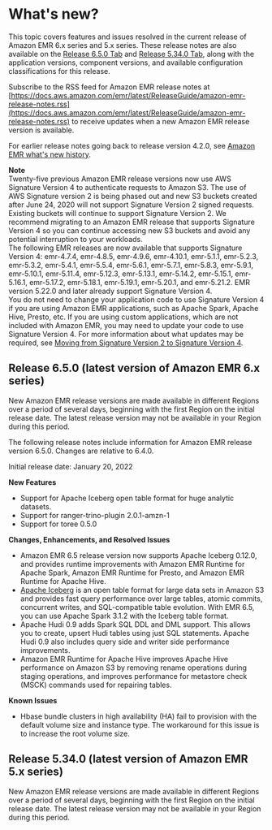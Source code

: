 # What's new?<a name="emr-whatsnew"></a>

This topic covers features and issues resolved in the current release of Amazon EMR 6\.x series and 5\.x series\. These release notes are also available on the [Release 6\.5\.0 Tab](emr-650-release.md) and [Release 5\.34\.0 Tab](emr-5340-release.md), along with the application versions, component versions, and available configuration classifications for this release\.

Subscribe to the RSS feed for Amazon EMR release notes at [https://docs.aws.amazon.com/emr/latest/ReleaseGuide/amazon-emr-release-notes.rss](https://docs.aws.amazon.com/emr/latest/ReleaseGuide/amazon-emr-release-notes.rss) to receive updates when a new Amazon EMR release version is available\.

For earlier release notes going back to release version 4\.2\.0, see [Amazon EMR what's new history](emr-whatsnew-history.md)\.

**Note**  
Twenty\-five previous Amazon EMR release versions now use AWS Signature Version 4 to authenticate requests to Amazon S3\. The use of AWS Signature version 2 is being phased out and new S3 buckets created after June 24, 2020 will not support Signature Version 2 signed requests\. Existing buckets will continue to support Signature Version 2\. We recommend migrating to an Amazon EMR release that supports Signature Version 4 so you can continue accessing new S3 buckets and avoid any potential interruption to your workloads\.  
The following EMR releases are now available that supports Signature Version 4: emr\-4\.7\.4, emr\-4\.8\.5, emr\-4\.9\.6, emr\-4\.10\.1, emr\-5\.1\.1, emr\-5\.2\.3, emr\-5\.3\.2, emr\-5\.4\.1, emr\-5\.5\.4, emr\-5\.6\.1, emr\-5\.7\.1, emr\-5\.8\.3, emr\-5\.9\.1, emr\-5\.10\.1, emr\-5\.11\.4, emr\-5\.12\.3, emr\-5\.13\.1, emr\-5\.14\.2, emr\-5\.15\.1, emr\-5\.16\.1, emr\-5\.17\.2, emr\-5\.18\.1, emr\-5\.19\.1, emr\-5\.20\.1, and emr\-5\.21\.2\. EMR version 5\.22\.0 and later already support Signature Version 4\.  
You do not need to change your application code to use Signature Version 4 if you are using Amazon EMR applications, such as Apache Spark, Apache Hive, Presto, etc\. If you are using custom applications, which are not included with Amazon EMR, you may need to update your code to use Signature Version 4\. For more information about what updates may be required, see [Moving from Signature Version 2 to Signature Version 4](https://docs.aws.amazon.com/AmazonS3/latest/dev/UsingAWSSDK.html#UsingAWSSDK-move-to-Sig4)\.

## Release 6\.5\.0 \(latest version of Amazon EMR 6\.x series\)<a name="emr-650-whatsnew"></a>

New Amazon EMR release versions are made available in different Regions over a period of several days, beginning with the first Region on the initial release date\. The latest release version may not be available in your Region during this period\.

The following release notes include information for Amazon EMR release version 6\.5\.0\. Changes are relative to 6\.4\.0\.

Initial release date: January 20, 2022

**New Features**
+ Support for Apache Iceberg open table format for huge analytic datasets\.
+ Support for ranger\-trino\-plugin 2\.0\.1\-amzn\-1
+ Support for toree 0\.5\.0

**Changes, Enhancements, and Resolved Issues**
+ Amazon EMR 6\.5 release version now supports Apache Iceberg 0\.12\.0, and provides runtime improvements with Amazon EMR Runtime for Apache Spark, Amazon EMR Runtime for Presto, and Amazon EMR Runtime for Apache Hive\.
+ [Apache Iceberg](https://iceberg.apache.org/) is an open table format for large data sets in Amazon S3 and provides fast query performance over large tables, atomic commits, concurrent writes, and SQL\-compatible table evolution\. With EMR 6\.5, you can use Apache Spark 3\.1\.2 with the Iceberg table format\.
+ Apache Hudi 0\.9 adds Spark SQL DDL and DML support\. This allows you to create, upsert Hudi tables using just SQL statements\. Apache Hudi 0\.9 also includes query side and writer side performance improvements\.
+ Amazon EMR Runtime for Apache Hive improves Apache Hive performance on Amazon S3 by removing rename operations during staging operations, and improves performance for metastore check \(MSCK\) commands used for repairing tables\.

**Known Issues**
+ Hbase bundle clusters in high availability \(HA\) fail to provision with the default volume size and instance type\. The workaround for this issue is to increase the root volume size\.

## Release 5\.34\.0 \(latest version of Amazon EMR 5\.x series\)<a name="emr-5340-whatsnew"></a>

New Amazon EMR release versions are made available in different Regions over a period of several days, beginning with the first Region on the initial release date\. The latest release version may not be available in your Region during this period\.